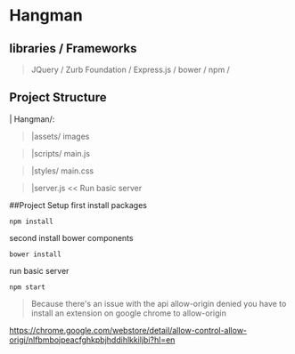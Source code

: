 # Hangman #

## libraries / Frameworks ##
> JQuery /
> Zurb Foundation /
> Express.js /
> bower /
> npm /


## Project Structure ##
  | Hangman/:
  > |assets/
        images

  > |scripts/
        main.js

  > |styles/
        main.css

  > |server.js  << Run basic server



##Project Setup
first install packages
```
npm install
```
second install bower components
```
bower install
```
run basic server
```
npm start
```
> Because there's an issue with the api allow-origin denied you have to install an extension on google chrome to allow-origin

https://chrome.google.com/webstore/detail/allow-control-allow-origi/nlfbmbojpeacfghkpbjhddihlkkiljbi?hl=en
